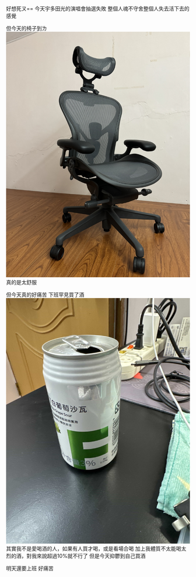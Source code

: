好想死ㄡ==
今天宇多田光的演唱會抽選失敗
整個人魂不守舍整個人失去活下去的感覺

但今天的椅子到ㄌ
![](https://github.com/photohost/picx-images-hosting/raw/master/20240419/IMG_7618.3ye8nftzh5.jpg)
真的是太舒服

但今天真的好痛苦
下班罕見買了酒
![](https://raw.githubusercontent.com/photohost/pcblog/master/pchost/IMG_7619.jpg.jpg)
其實我不是愛喝酒的人，如果有人買才喝，或是看場合喝
加上我體質不太能喝太烈的酒，對我來說超過10%就不行了
但是今天抑鬱到自己買酒

明天還要上班
好痛苦
